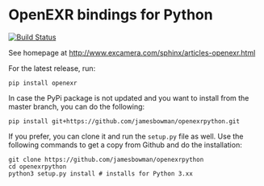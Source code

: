 OpenEXR bindings for Python
===========================

[![Build Status](https://travis-ci.org/jamesbowman/openexrpython.svg?branch=master)](https://travis-ci.org/jamesbowman/openexrpython)

See homepage at http://www.excamera.com/sphinx/articles-openexr.html

For the latest release, run:

    pip install openexr
    
In case the PyPi package is not updated and you want to install from the master branch, you can do the following:

    pip install git+https://github.com/jamesbowman/openexrpython.git

If you prefer, you can clone it and run the `setup.py` file as well. Use the following
commands to get a copy from Github and do the installation:

    git clone https://github.com/jamesbowman/openexrpython
    cd openexrpython
    python3 setup.py install # installs for Python 3.xx
